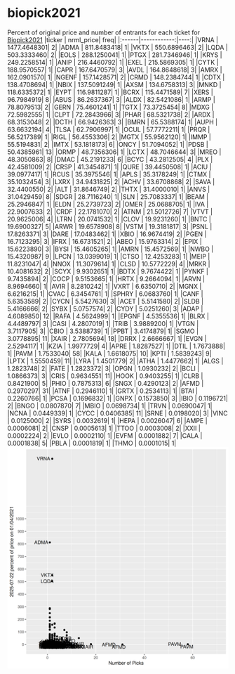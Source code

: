 # biopick2021
Percent of original price and number of entrants for each ticket for [Biopick2021](https://twitter.com/hashtag/Biopick2021)
|ticker |   nrml_price| freq|
|:------|------------:|----:|
|VRNA   | 1477.4648301|    2|
|ADMA   |  811.8483418|    1|
|VKTX   |  550.6896463|    2|
|LQDA   |  503.3333460|    2|
|EOLS   |  288.1250041|    1|
|PTGX   |  281.7346946|    1|
|KRYS   |  249.2258514|    1|
|ANIP   |  216.4460792|    1|
|EXEL   |  215.5869305|    1|
|CYTK   |  188.9570557|    1|
|CAPR   |  167.6470579|    3|
|AVDL   |  164.8648618|    3|
|AMRX   |  162.0901570|    1|
|NGENF  |  157.1428571|    2|
|CRMD   |  148.2384744|    1|
|CDTX   |  138.4708694|    1|
|NBIX   |  137.5091249|    1|
|AXSM   |  134.6758313|    3|
|MNKD   |  118.6335372|    1|
|EYPT   |  116.9811287|    1|
|BCRX   |  115.4471589|    7|
|XERS   |   96.7984919|    8|
|ABUS   |   86.2637367|    3|
|ALDX   |   82.5421086|    1|
|ARMP   |   78.8079513|    2|
|GERN   |   75.4601241|    1|
|TGTX   |   73.3725454|    8|
|MDXG   |   72.5982555|    1|
|CLPT   |   72.2843966|    3|
|PHAR   |   68.5321738|    2|
|ARDX   |   68.3153048|    2|
|DCTH   |   66.9426363|    3|
|BMRN   |   65.5388174|    1|
|AUPH   |   63.6632194|    4|
|TLSA   |   62.7906997|    1|
|OCUL   |   57.7772211|    1|
|PRQR   |   56.5217389|    1|
|RIGL   |   56.4553306|    2|
|MGTX   |   55.9562120|    1|
|IMMP   |   55.5194831|    2|
|IMTX   |   53.1818173|    6|
|ONCY   |   51.7094052|    1|
|PDSB   |   50.4385961|   13|
|ORMP   |   48.7356306|    1|
|LCTX   |   48.7046644|    3|
|MREO   |   48.3050863|    8|
|DMAC   |   45.2191233|    6|
|BCYC   |   43.2812505|    4|
|PLX    |   42.4581009|    2|
|CRSP   |   41.3454871|    1|
|QURE   |   39.4450508|    1|
|ACIU   |   39.0977417|    1|
|RCUS   |   35.3975546|    1|
|APLS   |   35.3178249|    1|
|CTMX   |   35.1032454|    3|
|LXRX   |   34.9431825|    2|
|ACHV   |   33.6708868|    2|
|SAVA   |   32.4400550|    2|
|ALT    |   31.8646749|    2|
|THTX   |   31.4000010|    1|
|ANVS   |   31.0429459|    8|
|SDGR   |   28.7116240|    1|
|SLN    |   25.7083337|    1|
|BEAM   |   25.2946847|    1|
|ELDN   |   25.2739723|    2|
|OMER   |   25.0688705|    1|
|IVA    |   22.9007633|    2|
|CRDF   |   22.1781070|    2|
|ATNM   |   21.5012726|    7|
|VTVT   |   20.9625006|    4|
|LTRN   |   20.0741532|    1|
|CLOV   |   19.9231260|    1|
|BNTC   |   19.6900327|    5|
|ARWR   |   19.6578908|    8|
|VSTM   |   19.3181817|    3|
|PSNL   |   17.8263371|    3|
|DARE   |   17.0483462|    1|
|XBIO   |   16.9674419|    2|
|PGEN   |   16.7123295|    3|
|IFRX   |   16.6731521|    2|
|ABEO   |   15.9763314|    2|
|EPIX   |   15.6223890|    3|
|BYSI   |   15.4605265|    1|
|AMRN   |   15.4572569|    1|
|NWBO   |   15.4320987|    9|
|LPCN   |   13.0399019|    1|
|CTSO   |   12.4253283|    1|
|MEIP   |   11.8231047|    4|
|NNOX   |   11.3079614|    1|
|CLSD   |   10.5772229|    4|
|MRKR   |   10.4081632|    2|
|SCYX   |    9.9302651|    1|
|BDTX   |    9.7674422|    1|
|PYNKF  |    9.7435894|    2|
|COCP   |    9.5153665|    1|
|HRTX   |    9.2664094|    1|
|ARVN   |    8.9694660|    1|
|AVIR   |    8.2810242|    1|
|VXRT   |    6.6350710|    2|
|MGNX   |    6.6216215|    1|
|CVAC   |    6.3454761|    1|
|SPHRY  |    6.0683760|    1|
|CANF   |    5.6353589|    2|
|CYCN   |    5.5427630|    3|
|ACET   |    5.5141580|    2|
|SLDB   |    5.4166666|    2|
|SYBX   |    5.0757574|    2|
|CYDY   |    5.0251260|    3|
|ADAP   |    4.6089850|   12|
|RAFA   |    4.5624999|    1|
|EPGNF  |    4.5355536|    1|
|BLRX   |    4.4489797|    3|
|CASI   |    4.2807019|    1|
|TRIB   |    3.9889200|    1|
|VTGN   |    3.7117905|    3|
|CBIO   |    3.5388739|    1|
|PPBT   |    3.4174879|    1|
|SGMO   |    3.0778895|   11|
|XAIR   |    2.7805694|   18|
|DRRX   |    2.6666667|    1|
|EVGN   |    2.5294117|    1|
|KZIA   |    1.9977729|    4|
|APRE   |    1.8287527|    1|
|DTIL   |    1.7673888|    1|
|PAVM   |    1.7533040|   58|
|KALA   |    1.6618075|   10|
|KPTI   |    1.5839243|    9|
|LPTX   |    1.5550459|   11|
|LYRA   |    1.4501779|    2|
|ATHA   |    1.4477662|    1|
|ALGS   |    1.2823748|    2|
|FATE   |    1.2823372|    3|
|OPGN   |    1.0930232|    2|
|BCLI   |    1.0866373|    3|
|CRIS   |    0.9634551|   11|
|HOOK   |    0.9403255|    1|
|CLRB   |    0.8421900|    5|
|PHIO   |    0.7875313|    6|
|SNGX   |    0.4290123|    2|
|AFMD   |    0.2970297|   31|
|ATNF   |    0.2946110|    1|
|GRTX   |    0.2534113|    1|
|BTAI   |    0.2260766|    1|
|PCSA   |    0.1696832|    1|
|GNPX   |    0.1573850|    3|
|IBIO   |    0.1196721|    2|
|BNGO   |    0.0807870|    7|
|MBIO   |    0.0698734|    1|
|TRVN   |    0.0690047|    1|
|NCNA   |    0.0449339|    1|
|CYCC   |    0.0406385|   11|
|SRNE   |    0.0198020|    3|
|VINC   |    0.0125000|    2|
|SYRS   |    0.0032619|    1|
|HEPA   |    0.0026047|    6|
|AMPE   |    0.0006081|    2|
|CNSP   |    0.0005613|    1|
|TTOO   |    0.0003008|    2|
|XXII   |    0.0002224|    2|
|EVLO   |    0.0002110|    1|
|EVFM   |    0.0001882|    7|
|CALA   |    0.0001838|    5|
|PBLA   |    0.0001819|    1|
|THMO   |    0.0001015|    1|
![retvspicks](biopicks.png?raw=true)
